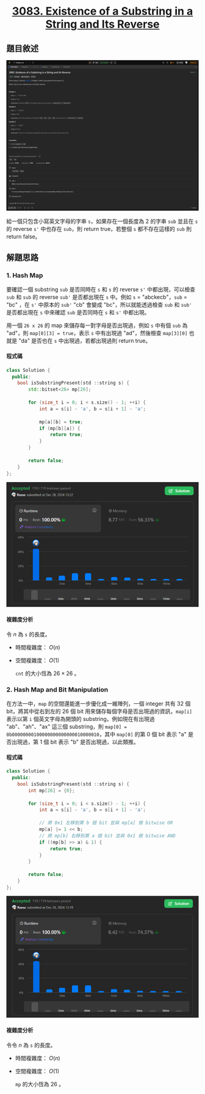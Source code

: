 # <center> [3083. Existence of a Substring in a String and Its Reverse](https://leetcode.com/problems/existence-of-a-substring-in-a-string-and-its-reverse/description/) </center>

## 題目敘述

[![](https://raw.githubusercontent.com/reese60525/ForPicGo/main/Pictures/20241226124935733.png)](https://raw.githubusercontent.com/reese60525/ForPicGo/main/Pictures/20241226124935733.png)

給一個只包含小寫英文字母的字串 `s`，如果存在一個長度為 2 的字串 `sub` 並且在 `s` 的 reverse `s'` 中也存在 `sub`，則 return true，若整個 `s` 都不存在這樣的 `sub` 則 return false。

## 解題思路

### 1. Hash Map

要確認一個 substring `sub` 是否同時在 `s` 和 `s` 的 reverse `s'` 中都出現，可以檢查 `sub` 和 `sub` 的 reverse `sub'` 是否都出現在 `s` 中。例如 `s` = "abckecb"，`sub` = "bc" ，在 `s'` 中原本的 `sub'` "cb" 會變成 "bc"，所以就能透過檢查 `sub` 和 `sub'` 是否都出現在 `s` 中來確認 `sub` 是否同時在 `s` 和 `s'` 中都出現。

用一個 `26 x 26` 的 map 來儲存每一對字母是否出現過，例如 `s` 中有個 `sub` 為 "ad"，則 `map[0][3] = true`，表示 `s` 中有出現過 "ad"，然後檢查 `map[3][0]` 也就是 "da" 是否也在 `s` 中出現過，若都出現過則 return true。

#### 程式碼

```cpp {.line-numbers}
class Solution {
  public:
    bool isSubstringPresent(std ::string s) {
        std::bitset<26> mp[26];

        for (size_t i = 0; i < s.size() - 1; ++i) {
            int a = s[i] - 'a', b = s[i + 1] - 'a';

            mp[a][b] = true;
            if (mp[b][a]) {
                return true;
            }
        }

        return false;
    }
};
```

[![](https://raw.githubusercontent.com/reese60525/ForPicGo/main/Pictures/20241226132308376.png)](https://raw.githubusercontent.com/reese60525/ForPicGo/main/Pictures/20241226132308376.png)

#### 複雜度分析

令 $n$ 為 `s` 的長度。

- 時間複雜度： $O(n)$

- 空間複雜度： $O(1)$

    `cnt` 的大小恆為 $26 \times 26$ 。

### 2. Hash Map and Bit Manipulation

在方法一中，`map` 的空間還能進一步優化成一維陣列，一個 integer 共有 32 個 bit，將其中從右到左的 26 個 bit 用來儲存每個字母是否出現過的資訊，`map[i]` 表示以第 `i` 個英文字母為開頭的 substring，例如現在有出現過 "ab"、"ah"、"ax" 這三個 substring，則 `map[0] = 0b00000000100000000000000010000010`，其中 `map[0]` 的第 0 個 bit 表示 "a" 是否出現過，第 1 個 bit 表示 "b" 是否出現過，以此類推。

#### 程式碼

```cpp {.line-numbers}
class Solution {
  public:
    bool isSubstringPresent(std ::string s) {
        int mp[26] = {0};

        for (size_t i = 0; i < s.size() - 1; ++i) {
            int a = s[i] - 'a', b = s[i + 1] - 'a';

            // 將 0x1 左移到第 b 個 bit 並與 mp[a] 做 bitwise OR
            mp[a] |= 1 << b;
            // 將 mp[b] 右移到第 a 個 bit 並與 0x1 做 bitwise AND
            if ((mp[b] >> a) & 1) {
                return true;
            }
        }

        return false;
    }
};
```

[![](https://raw.githubusercontent.com/reese60525/ForPicGo/main/Pictures/20241226132215449.png)](https://raw.githubusercontent.com/reese60525/ForPicGo/main/Pictures/20241226132215449.png)

#### 複雜度分析

令令 $n$ 為 `s` 的長度。

- 時間複雜度： $O(n)$

- 空間複雜度： $O(1)$

    `mp` 的大小恆為 $26$ 。
